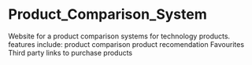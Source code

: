 # Product_Comparison_System

Website for a product comparison systems for technology products.
features include:
product comparison
product recomendation
Favourites
Third party links to purchase products
